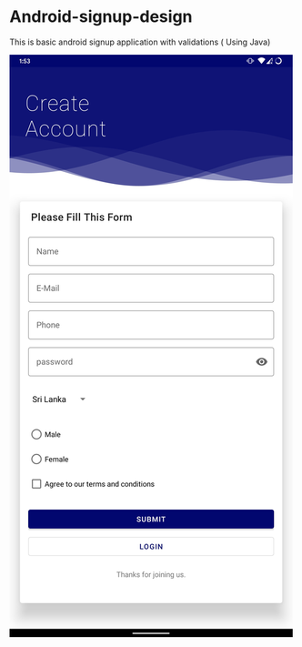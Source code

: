 # Android-signup-design
This is basic android signup application with validations ( Using Java) 


![screenshot](https://github.com/d4az/Android-signup-design/blob/master/the%20preview/preview01.jpg)

